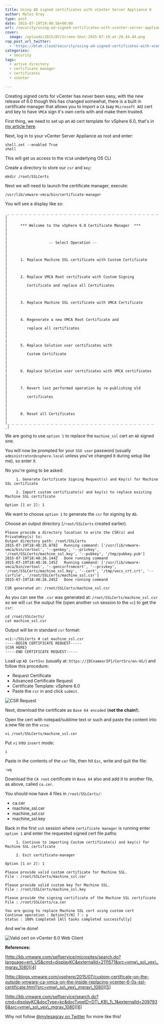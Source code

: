 ```yaml
---
title: Using AD signed certificates with vCenter Server Appliance 6
author: Myles Gray
type: post
date: 2015-07-19T19:48:56+00:00
url: /security/using-ad-signed-certificates-with-vcenter-server-appliance-6/
cover:
  image: /uploads/2015/07/Screen-Shot-2015-07-19-at-20.44.44.png
rop_post_url_twitter:
  - 'https://blah.cloud/security/using-ad-signed-certificates-with-vcenter-server-appliance-6/?utm_source=ReviveOldPost&utm_medium=social&utm_campaign=ReviveOldPost'
categories:
  - Security
tags:
  - active directory
  - certificate manager
  - certificates
  - vcenter

---
```

Creating signed certs for vCenter has _never_ been easy, with the new release of 6.0 though this has changed somewhat, there is a built in certificate manager that allows you to import a `CA` (say `Microsoft AD`) cert and key to have `VMCA` sign it's own certs with and make them trusted.

First thing, we need to set up an `AD` cert template for vSphere 6.0, that's in [my article here][1].

Next, log in to your vCenter Server Appliance as root and enter:

    shell.set --enabled True
    shell
    

This will get us access to the `VCSA` underlying OS CLI

Create a directory to store our `csr` and `key`:

    mkdir /root/SSLCerts
    

Next we will need to launch the certificate manager, execute:

    /usr/lib/vmware-vmca/bin/certificate-manager
    

You will see a display like so:

     _ _ _ _ _ _ _ _ _ _ _ _ _ _ _ _ _ _ _ _ _ _ _ _ _ _ _ _ _ _ _ _ _ _ _ 
    |                                                                     |
    |      *** Welcome to the vSphere 6.0 Certificate Manager  ***        |
    |                                                                     |
    |                   -- Select Operation --                            |
    |                                                                     |
    |      1. Replace Machine SSL certificate with Custom Certificate     |
    |                                                                     |
    |      2. Replace VMCA Root certificate with Custom Signing           |
    |         Certificate and replace all Certificates                    |
    |                                                                     |
    |      3. Replace Machine SSL certificate with VMCA Certificate       |
    |                                                                     |
    |      4. Regenerate a new VMCA Root Certificate and                  |
    |         replace all certificates                                    |
    |                                                                     |
    |      5. Replace Solution user certificates with                     |
    |         Custom Certificate                                          |
    |                                                                     |
    |      6. Replace Solution user certificates with VMCA certificates   |
    |                                                                     |
    |      7. Revert last performed operation by re-publishing old        |
    |         certificates                                                |
    |                                                                     |
    |      8. Reset all Certificates                                      |
    |_ _ _ _ _ _ _ _ _ _ _ _ _ _ _ _ _ _ _ _ _ _ _ _ _ _ _ _ _ _ _ _ _ _ _|
    

We are going to use `option 1` to replace the `machine_ssl` cert an `AD` signed one.

You will now be prompted for your `SSO user` password (usually `administrator@vsphere.local` unless you've changed it during setup like me), so enter it.

No you're going to be asked:

         1. Generate Certificate Signing Request(s) and Key(s) for Machine SSL certificate
    
         2. Import custom certificate(s) and key(s) to replace existing Machine SSL certificate
    
    Option [1 or 2]: 1
    

We want to choose `option 1` to generate the `csr` for signing by `AD`.

Choose an output directory (`/root/SSLCerts` created earlier).

    Please provide a directory location to write the CSR(s) and PrivateKey(s) to: 
    Output directory path: /root/SSLCerts
    2015-07-19T18:48:25.878Z   Running command: ['/usr/lib/vmware-vmca/bin/certool', '--genkey', '--privkey', '/root/SSLCerts/machine_ssl.key', '--pubkey', '/tmp/pubkey.pub']
    2015-07-19T18:48:26.144Z   Done running command
    2015-07-19T18:48:26.145Z   Running command: ['/usr/lib/vmware-vmca/bin/certool', '--gencsrfromcert', '--privkey', '/root/SSLCerts/machine_ssl.key', '--cert', '/tmp/vecs_crt.crt', '--csrfile', '/root/SSLCerts/machine_ssl.csr']
    2015-07-19T18:48:26.245Z   Done running command
    
    CSR generated at: /root/SSLCerts/machine_ssl.csr
    

As you can see the `.csr` was generated at: `/root/SSLCerts/machine_ssl.csr` so we will `cat` the output file (open another `ssh` session to the `vc`) to get the `csr`:

    cd /root/SSLCerts/
    cat machine_ssl.csr
    

Output will be in standard `csr` format:

    vc1:~/SSLCerts # cat machine_ssl.csr 
    -----BEGIN CERTIFICATE REQUEST-----
    {CSR HERE}
    -----END CERTIFICATE REQUEST-----
    

Load up `AD CertSvc` (usually at: `https://{DCnameorIP}/CertSrv/en-US/`) and follow this procedure:

  * Request Certificate
  * Advanced Certificate Request
  * Certificate Template: vSphere 6.0
  * Paste the `csr` in and click `submit`.

![CSR Request][2] 

Next, download the certificate as `Base 64 encoded` (**not the chain!**).

Open the cert with notepad/sublime text or such and paste the content into a new file on the `vcsa`:

    vi /root/SSLCerts/machine_ssl.cer
    

Put `vi` into `insert` mode:

    i
    

Paste in the contents of the `cer` file, then hit `Esc`, write and quit the file:

    :wq
    

Download the `CA root` certificate in `Base 64` also and add it to another file, as above, called `ca.cer`.

You should now have 4 files in `/root/SSLCerts/`:

  * ca.cer
  * machine_ssl.cer
  * machine_ssl.csr
  * machine_ssl.key

Back in the first `ssh` session where `certificate manager` is running enter `option 1` and enter the requested signed cert file paths:

         1. Continue to importing Custom certificate(s) and key(s) for Machine SSL certificate
    
         2. Exit certificate-manager 
    
    Option [1 or 2]: 1
    
    Please provide valid custom certificate for Machine SSL.
    File : /root/SSLCerts/machine_ssl.cer
    
    Please provide valid custom key for Machine SSL.
    File : /root/SSLCerts/machine_ssl.key
    
    Please provide the signing certificate of the Machine SSL certificate
    File : /root/SSLCerts/ca.cer
    
    You are going to replace Machine SSL cert using custom cert
    Continue operation : Option[Y/N] ? : y
    Status : 100% Completed [All tasks completed successfully] 
    

And we're done!

![Valid cert on vCenter 6.0 Web Client][3] 

**References:**

[http://kb.vmware.com/selfservice/microsites/search.do?language=en\_US&cmd=displayKC&externalId=2111571&src=vmw\_so\_vex\_mgray_1080][4]

[http://blogs.vmware.com/vsphere/2015/07/custom-certificate-on-the-outside-vmware-ca-vmca-on-the-inside-replacing-vcenter-6-0s-ssl-certificate.html?src=vmw\_so\_vex\_mgray\_1080][5]

[http://kb.vmware.com/selfservice/search.do?cmd=displayKC&docType=kc&docTypeID=DT\_KB\_1\_1&externalId=2097936&src=vmw\_so\_vex\_mgray_1080][6]

Why not follow [@mylesagray on Twitter][7] for more like this!

 [1]: /security/creating-a-vsphere-6-certificate-template-in-active-directory/
 [2]: /uploads/2015/07/Screen-Shot-2015-07-19-at-19.52.47.png
 [3]: /uploads/2015/07/Screen-Shot-2015-07-19-at-20.44.44.png
 [4]: http://kb.vmware.com/selfservice/microsites/search.do?language=en_US&cmd=displayKC&externalId=2111571&src=vmw_so_vex_mgray_1080
 [5]: http://blogs.vmware.com/vsphere/2015/07/custom-certificate-on-the-outside-vmware-ca-vmca-on-the-inside-replacing-vcenter-6-0s-ssl-certificate.html?src=vmw_so_vex_mgray_1080
 [6]: http://kb.vmware.com/selfservice/search.do?cmd=displayKC&docType=kc&docTypeID=DT_KB_1_1&externalId=2097936&src=vmw_so_vex_mgray_1080
 [7]: https://twitter.com/mylesagray